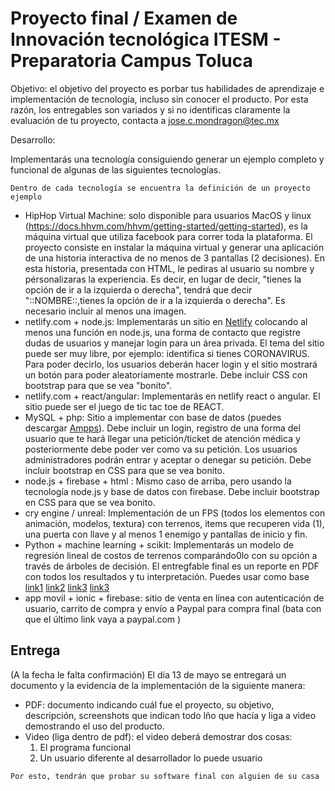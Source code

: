 # Proyecto final / Examen de Innovación tecnológica ITESM - Preparatoria Campus Toluca

  Objetivo: el objetivo del proyecto es porbar tus habilidades de aprendizaje e implementación de tecnología, incluso sin conocer el producto. Por esta razón, los entregables son variados y si no identificas claramente la evaluación de tu proyecto, contacta a jose.c.mondragon@tec.mx

  Desarrollo:

  Implementarás una tecnología consiguiendo generar un ejemplo completo y funcional de algunas de las siguientes tecnologías.
```
Dentro de cada tecnología se encuentra la definición de un proyecto ejemplo
```
- HipHop Virtual Machine: solo disponible para usuarios MacOS y linux (https://docs.hhvm.com/hhvm/getting-started/getting-started), es la máquina virtual que utiliza facebook para correr toda la plataforma. El proyecto consiste en instalar la máquina virtual y generar una aplicación de una historia interactiva de no menos de 3 pantallas (2 decisiones). En esta historia, presentada con HTML, le pediras al usuario su nombre y pérsonalizaras la experiencia. Es decir, en lugar de decir, "tienes la opción de ir a la izquierda o derecha", tendrá que decir "::NOMBRE::,tienes la opción de ir a la izquierda o derecha". Es necesario incluir al menos una imagen.
- netlify.com + node.js: Implementarás un sitio en [Netlify](https://www.netlify.com/) colocando al menos una función en node.js, una forma de contacto que registre dudas de usuarios y manejar login para un área privada. El tema del sitio puede ser muy libre, por ejemplo: identifica si tienes CORONAVIRUS. Para poder decirlo, los usuarios deberán hacer login y el sitio mostrará un botón para poder aleatoriamente mostrarle. Debe incluir CSS con bootstrap para que se vea "bonito".
- netlify.com + react/angular: Implementarás en netlify react o angular. El sitio puede ser el juego de tic tac toe de REACT.
- MySQL + php: Sitio a implementar con base de datos (puedes descargar [Ampps](https://www.ampps.com/downloads)). Debe incluir un login, registro de una forma del usuario que te hará llegar una petición/ticket de atención médica y posteriormente debe poder ver como va su petición. Los usuarios administradores podrán entrar y aceptar o denegar su petición.  Debe incluir bootstrap en CSS para que se vea bonito.
- node.js + firebase + html : Mismo caso de arriba, pero usando la tecnología node.js y base de datos con firebase. Debe incluir bootstrap en CSS para que se vea bonito.  
- cry engine / unreal: Implementación de un FPS (todos los elementos con animación, modelos, textura) con terrenos, items que recuperen vida (1), una puerta con llave y al menos 1 enemigo y pantallas de inicio y fin.
- Python + machine learning + scikit: Implementarás un modelo de regresión lineal de costos de terrenos comparándo0lo con su opción a través de árboles de decisión. El entregfable final es un reporte en PDF con todos los resultados y tu interpretación. Puedes usar como base [link1](https://towardsdatascience.com/create-a-model-to-predict-house-prices-using-python-d34fe8fad88f)  [link2](https://hackernoon.com/predicting-the-price-of-houses-in-brooklyn-using-python-1abd7997083b)
[link3](https://www.kaggle.com/harlfoxem/house-price-prediction-part-2)  [link3](https://www.dataquest.io/blog/machine-learning-tutorial/)
- app movil + ionic + firebase: sitio de venta en línea con autenticación de usuario, carrito de compra y envío a Paypal para compra final (bata con que el último link vaya a paypal.com )

## Entrega
(A la fecha le falta confirmación) El día 13 de mayo se entregará un documento y la evidencia de la implementación de la siguiente manera:

- PDF: documento indicando cuál fue el proyecto, su objetivo, descripción, screenshots que indican todo lño que hacía y liga a video demostrando el uso del producto.
- Video (liga dentro de pdf): el video deberá demostrar dos cosas:
  1. El programa funcional
  2. Un usuario diferente al desarrollador lo puede usuario
```
Por esto, tendrán que probar su software final con alguien de su casa
```
